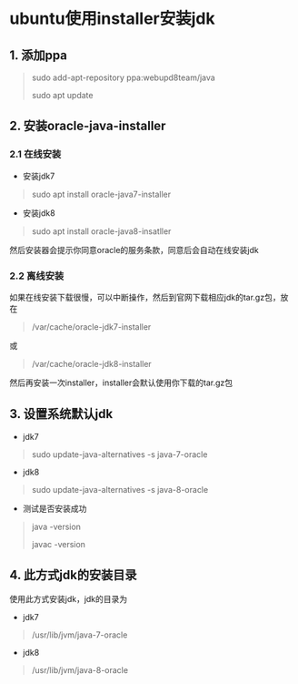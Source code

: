 # ubuntu使用installer安装jdk

## 1. 添加ppa

> sudo add-apt-repository ppa:webupd8team/java
>
> sudo apt update



## 2. 安装oracle-java-installer

### 2.1 在线安装

- 安装jdk7

> sudo apt install oracle-java7-installer

- 安装jdk8

> sudo apt install oracle-java8-insatller

然后安装器会提示你同意oracle的服务条款，同意后会自动在线安装jdk



### 2.2 离线安装

如果在线安装下载很慢，可以中断操作，然后到官网下载相应jdk的tar.gz包，放在

> /var/cache/oracle-jdk7-installer

或

> /var/cache/oracle-jdk8-installer

然后再安装一次installer，installer会默认使用你下载的tar.gz包



## 3. 设置系统默认jdk

- jdk7

> sudo update-java-alternatives -s java-7-oracle

- jdk8

> sudo update-java-alternatives -s java-8-oracle

- 测试是否安装成功

> java -version
>
> javac -version



## 4. 此方式jdk的安装目录

使用此方式安装jdk，jdk的目录为

- jdk7

> /usr/lib/jvm/java-7-oracle

- jdk8

> /usr/lib/jvm/java-8-oracle